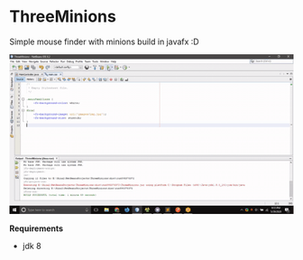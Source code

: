 # ThreeMinions
 Simple mouse finder with minions build in javafx :D

![1](sc.gif)

**Requirements**
- jdk 8